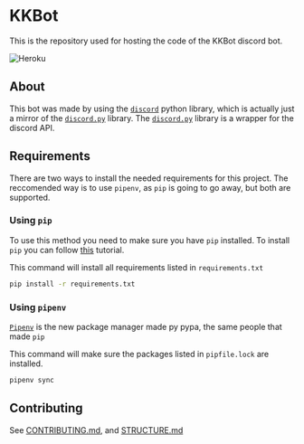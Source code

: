 # KKBot

This is the repository used for hosting the code of the KKBot discord bot.

![Heroku](https://heroku-badge.herokuapp.com/?app=discord-bot-kodeklubben)

## About

This bot was made by using the [`discord`](https://pypi.org/project/discord/) python library, which is actually just a mirror of the [`discord.py`](https://github.com/Rapptz/discord.py) library. The [`discord.py`](https://github.com/Rapptz/discord.py) library is a wrapper for the discord API.

## Requirements

There are two ways to install the needed requirements for this project. The reccomended way is to use `pipenv`, as `pip` is going to go away, but both are supported.

### Using `pip`

To use this method you need to make sure you have `pip` installed. To install `pip` you can follow [this](https://pip.pypa.io/en/stable/installing/) tutorial.

This command will install all requirements listed in `requirements.txt`

```bash
pip install -r requirements.txt
```

### Using `pipenv`

[`Pipenv`](https://github.com/pypa/pipenv) is the new package manager made py pypa, the same people that made `pip`

This command will make sure the packages listed in `pipfile.lock` are installed.

```bash
pipenv sync
```

## Contributing

See [CONTRIBUTING.md](./CONTRIBUTING.md), and [STRUCTURE.md](./STRUCTURE.md)
